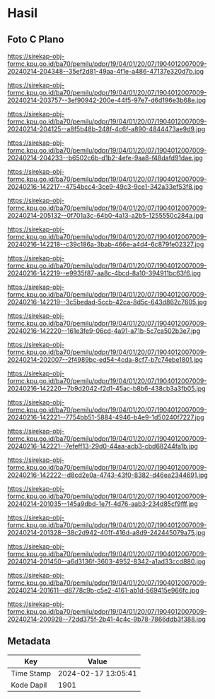 # Hasil

## Foto C Plano

https://sirekap-obj-formc.kpu.go.id/ba70/pemilu/pdpr/19/04/01/20/07/1904012007009-20240214-204348--35ef2d81-49aa-4f1e-a486-47137e320d7b.jpg

https://sirekap-obj-formc.kpu.go.id/ba70/pemilu/pdpr/19/04/01/20/07/1904012007009-20240214-203757--3ef90942-200e-44f5-97e7-d6d196e3b68e.jpg

https://sirekap-obj-formc.kpu.go.id/ba70/pemilu/pdpr/19/04/01/20/07/1904012007009-20240214-204125--a8f5b48b-248f-4c6f-a890-4844473ae9d9.jpg

https://sirekap-obj-formc.kpu.go.id/ba70/pemilu/pdpr/19/04/01/20/07/1904012007009-20240214-204233--b6502c6b-d1b2-4efe-9aa8-f48dafd91dae.jpg

https://sirekap-obj-formc.kpu.go.id/ba70/pemilu/pdpr/19/04/01/20/07/1904012007009-20240216-142217--4754bcc4-3ce9-49c3-9ce1-342a33ef53f8.jpg

https://sirekap-obj-formc.kpu.go.id/ba70/pemilu/pdpr/19/04/01/20/07/1904012007009-20240214-205132--0f701a3c-64b0-4a13-a2b5-1255550c284a.jpg

https://sirekap-obj-formc.kpu.go.id/ba70/pemilu/pdpr/19/04/01/20/07/1904012007009-20240216-142218--c39c186a-3bab-466e-a4d4-6c879fe02327.jpg

https://sirekap-obj-formc.kpu.go.id/ba70/pemilu/pdpr/19/04/01/20/07/1904012007009-20240216-142219--e9935f87-aa8c-4bcd-8a10-394911bc63f6.jpg

https://sirekap-obj-formc.kpu.go.id/ba70/pemilu/pdpr/19/04/01/20/07/1904012007009-20240216-142219--3c5bedad-5ccb-42ca-8d5c-643d862c7605.jpg

https://sirekap-obj-formc.kpu.go.id/ba70/pemilu/pdpr/19/04/01/20/07/1904012007009-20240216-142220--161e3fe9-06cd-4a91-a71b-5c7ca502b3e7.jpg

https://sirekap-obj-formc.kpu.go.id/ba70/pemilu/pdpr/19/04/01/20/07/1904012007009-20240214-202007--2f4989bc-ed54-4cda-8cf7-b7c74ebe1801.jpg

https://sirekap-obj-formc.kpu.go.id/ba70/pemilu/pdpr/19/04/01/20/07/1904012007009-20240216-142220--7b9d2042-f2d1-45ac-b8b6-438cb3a3fb05.jpg

https://sirekap-obj-formc.kpu.go.id/ba70/pemilu/pdpr/19/04/01/20/07/1904012007009-20240216-142221--7754bb51-5884-4946-b4e9-1d50240f7227.jpg

https://sirekap-obj-formc.kpu.go.id/ba70/pemilu/pdpr/19/04/01/20/07/1904012007009-20240216-142221--7efeff13-29d0-44aa-acb3-cbd68244fa1b.jpg

https://sirekap-obj-formc.kpu.go.id/ba70/pemilu/pdpr/19/04/01/20/07/1904012007009-20240216-142222--d8cd2e0a-4743-43f0-8382-d46ea2344691.jpg

https://sirekap-obj-formc.kpu.go.id/ba70/pemilu/pdpr/19/04/01/20/07/1904012007009-20240214-201035--145a9dbd-1e7f-4d76-aab3-234d85cf9fff.jpg

https://sirekap-obj-formc.kpu.go.id/ba70/pemilu/pdpr/19/04/01/20/07/1904012007009-20240214-201328--38c2d942-401f-416d-a8d9-242445079a75.jpg

https://sirekap-obj-formc.kpu.go.id/ba70/pemilu/pdpr/19/04/01/20/07/1904012007009-20240214-201450--a6d3136f-3603-4952-8342-a1ad33ccd880.jpg

https://sirekap-obj-formc.kpu.go.id/ba70/pemilu/pdpr/19/04/01/20/07/1904012007009-20240214-201611--d8778c9b-c5e2-4161-ab1d-569415e966fc.jpg

https://sirekap-obj-formc.kpu.go.id/ba70/pemilu/pdpr/19/04/01/20/07/1904012007009-20240214-200928--72dd375f-2b41-4c4c-9b78-7866ddb3f388.jpg


## Metadata

| Key        | Value               |
| ---------- | ------------------- |
| Time Stamp | 2024-02-17 13:05:41 |
| Kode Dapil | 1901                |




